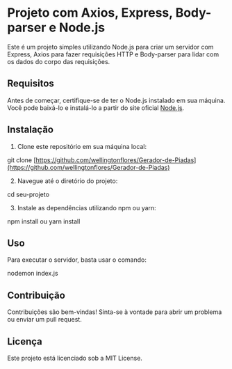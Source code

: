 # Projeto com Axios, Express, Body-parser e Node.js

Este é um projeto simples utilizando Node.js para criar um servidor com Express, Axios para fazer requisições HTTP e Body-parser para lidar com os dados do corpo das requisições.

## Requisitos

Antes de começar, certifique-se de ter o Node.js instalado em sua máquina. Você pode baixá-lo e instalá-lo a partir do site oficial [Node.js](https://nodejs.org/).

## Instalação

1. Clone este repositório em sua máquina local:

git clone [https://github.com/wellingtonflores/Gerador-de-Piadas](https://github.com/wellingtonflores/Gerador-de-Piadas)

2. Navegue até o diretório do projeto:

cd seu-projeto

3. Instale as dependências utilizando npm ou yarn:

npm install
 ou
yarn install

## Uso
Para executar o servidor, basta usar o comando:

nodemon index.js

## Contribuição
Contribuições são bem-vindas! Sinta-se à vontade para abrir um problema ou enviar um pull request.

## Licença
Este projeto está licenciado sob a MIT License.
